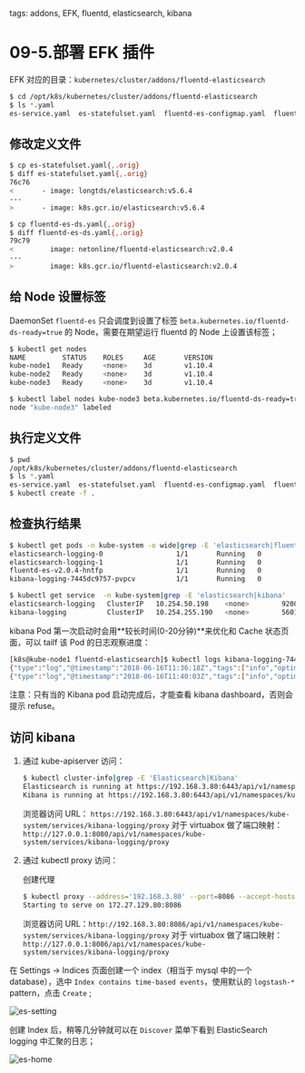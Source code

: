 <!-- toc -->

tags: addons, EFK, fluentd, elasticsearch, kibana

# 09-5.部署 EFK 插件

EFK 对应的目录：`kubernetes/cluster/addons/fluentd-elasticsearch`

``` bash
$ cd /opt/k8s/kubernetes/cluster/addons/fluentd-elasticsearch
$ ls *.yaml
es-service.yaml  es-statefulset.yaml  fluentd-es-configmap.yaml  fluentd-es-ds.yaml  kibana-deployment.yaml  kibana-service.yaml
```

## 修改定义文件

``` bash
$ cp es-statefulset.yaml{,.orig}
$ diff es-statefulset.yaml{,.orig}
76c76
<       - image: longtds/elasticsearch:v5.6.4
---
>       - image: k8s.gcr.io/elasticsearch:v5.6.4

$ cp fluentd-es-ds.yaml{,.orig}
$ diff fluentd-es-ds.yaml{,.orig}
79c79
<         image: netonline/fluentd-elasticsearch:v2.0.4
---
>         image: k8s.gcr.io/fluentd-elasticsearch:v2.0.4
```

## 给 Node 设置标签

DaemonSet `fluentd-es` 只会调度到设置了标签 `beta.kubernetes.io/fluentd-ds-ready=true` 的 Node，需要在期望运行 fluentd 的 Node 上设置该标签；

``` bash
$ kubectl get nodes
NAME         STATUS    ROLES     AGE       VERSION
kube-node1   Ready     <none>    3d        v1.10.4
kube-node2   Ready     <none>    3d        v1.10.4
kube-node3   Ready     <none>    3d        v1.10.4

$ kubectl label nodes kube-node3 beta.kubernetes.io/fluentd-ds-ready=true
node "kube-node3" labeled
```

## 执行定义文件

``` bash
$ pwd
/opt/k8s/kubernetes/cluster/addons/fluentd-elasticsearch
$ ls *.yaml
es-service.yaml  es-statefulset.yaml  fluentd-es-configmap.yaml  fluentd-es-ds.yaml  kibana-deployment.yaml  kibana-service.yaml
$ kubectl create -f .
```

## 检查执行结果

``` bash
$ kubectl get pods -n kube-system -o wide|grep -E 'elasticsearch|fluentd|kibana'
elasticsearch-logging-0                  1/1       Running   0          5m        172.30.81.7   kube-node1
elasticsearch-logging-1                  1/1       Running   0          2m        172.30.39.8   kube-node3
fluentd-es-v2.0.4-hntfp                  1/1       Running   0          5m        172.30.39.6   kube-node3
kibana-logging-7445dc9757-pvpcv          1/1       Running   0          5m        172.30.39.7   kube-node3

$ kubectl get service  -n kube-system|grep -E 'elasticsearch|kibana'
elasticsearch-logging   ClusterIP   10.254.50.198    <none>        9200/TCP        5m
kibana-logging          ClusterIP   10.254.255.190   <none>        5601/TCP        5m
```

kibana Pod 第一次启动时会用**较长时间(0-20分钟)**来优化和 Cache 状态页面，可以 tailf 该 Pod 的日志观察进度：

``` bash
[k8s@kube-node1 fluentd-elasticsearch]$ kubectl logs kibana-logging-7445dc9757-pvpcv -n kube-system -f
{"type":"log","@timestamp":"2018-06-16T11:36:18Z","tags":["info","optimize"],"pid":1,"message":"Optimizing and caching bundles for graph, ml, kibana, stateSessionStorageRedirect, timelion and status_page. This may take a few minutes"}
{"type":"log","@timestamp":"2018-06-16T11:40:03Z","tags":["info","optimize"],"pid":1,"message":"Optimization of bundles for graph, ml, kibana, stateSessionStorageRedirect, timelion and status_page complete in 224.57 seconds"}
```

注意：只有当的 Kibana pod 启动完成后，才能查看 kibana dashboard，否则会提示 refuse。

## 访问 kibana

1. 通过 kube-apiserver 访问：

    ``` bash
    $ kubectl cluster-info|grep -E 'Elasticsearch|Kibana'
    Elasticsearch is running at https://192.168.3.80:6443/api/v1/namespaces/kube-system/services/elasticsearch-logging/proxy
    Kibana is running at https://192.168.3.80:6443/api/v1/namespaces/kube-system/services/kibana-logging/proxy
    ```

    浏览器访问 URL： `https://192.168.3.80:6443/api/v1/namespaces/kube-system/services/kibana-logging/proxy`
    对于 virtuabox 做了端口映射： `http://127.0.0.1:8080/api/v1/namespaces/kube-system/services/kibana-logging/proxy`

1. 通过 kubectl proxy 访问：

    创建代理

    ``` bash
    $ kubectl proxy --address='192.168.3.80' --port=8086 --accept-hosts='^*$'
    Starting to serve on 172.27.129.80:8086
    ```

    浏览器访问 URL：`http://192.168.3.80:8086/api/v1/namespaces/kube-system/services/kibana-logging/proxy`
    对于 virtuabox 做了端口映射： `http://127.0.0.1:8086/api/v1/namespaces/kube-system/services/kibana-logging/proxy`

在 Settings -> Indices 页面创建一个 index（相当于 mysql 中的一个 database），选中 `Index contains time-based events`，使用默认的 `logstash-*` pattern，点击 `Create` ;

![es-setting](./images/es-setting.png)

创建 Index 后，稍等几分钟就可以在 `Discover` 菜单下看到 ElasticSearch logging 中汇聚的日志；

![es-home](./images/es-home.png)